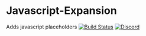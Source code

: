 # Javascript-Expansion
Adds javascript placeholders
[![Build Status](http://ci.extendedclip.com/buildStatus/icon?job=Javascript-Expansion)](http://ci.extendedclip.com/job/Javascript-Expansion/)
[![Discord](https://discord.com/api/guilds/164280494874165248/widget.png)](http://helpch.at/discord)
